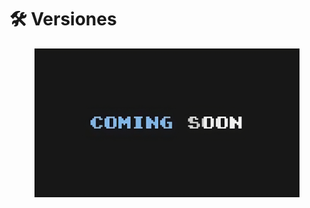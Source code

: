 # 🛠️ Versiones

<figure><img src="../../.gitbook/assets/image-removebg-preview_(20)-transformed.jpeg" alt=""><figcaption></figcaption></figure>
